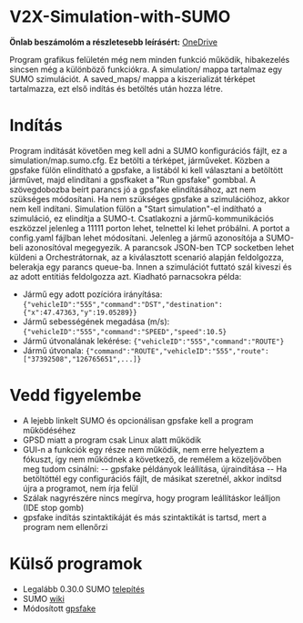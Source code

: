 # V2X-Simulation-with-SUMO

**Önlab beszámolóm a részletesebb leírásért:** [OneDrive](https://1drv.ms/w/s!AjD91zSjiAZsiIdOOtHze_bp4kE-Xg)

Program grafikus felületén még nem minden funkció működik, hibakezelés sincsen még a különböző funkciókra.
A simulation/ mappa tartalmaz egy SUMO szimulációt.
A saved_maps/ mappa a kiszerializát térképet tartalmazza, ezt első indítás és betöltés után hozza létre.

# Indítás
Program indítását követően meg kell adni a SUMO konfigurációs fájlt, ez a simulation/map.sumo.cfg. Ez betölti a térképet, járműveket. Közben a gpsfake fülön elindítható a gpsfake, a listából ki kell választani a betöltött járművet, majd elindítani a gpsfkaket a "Run gpsfake" gombbal. A szövegdobozba beírt parancs jó a gpsfake elindításához, azt nem szükséges módosítani. Ha nem szükséges gpsfake a szimulációhoz, akkor nem kell indítani. Simulation fülön a "Start simulation"-el indítható a szimuláció, ez elindítja a SUMO-t. Csatlakozni a jármű-kommunikációs eszközzel jelenleg a 11111 porton lehet, telnettel ki lehet próbálni. A portot a config.yaml fájlban lehet módosítani. Jelenleg a jármű azonosítója a SUMO-beli azonosítóval megegyezik.
A parancsok JSON-ben TCP socketben lehet küldeni a Orchestrátornak, az a kiválasztott scenarió alapján feldolgozza, belerakja egy parancs queue-ba. Innen a szimulációt futtató szál kiveszi és az adott entitiás feldolgozza azt.
Kiadható parnacsokra példa:
- 	Jármű egy adott pozícióra irányítása: ```{"vehicleID":"555","command":"DST","destination":{"x":47.47363,"y":19.05289}}```
- 	Jármű sebességének megadása (m/s): ```{"vehicleID":"555","command":"SPEED","speed":10.5}```
-   Jármű útvonalának lekérése: ```{"vehicleID":"555","command":"ROUTE"}```
-   Jármű útvonala: ```{"command":"ROUTE","vehicleID":"555","route":["37392508","126765651",...]}```
# Vedd figyelembe
- A lejebb linkelt SUMO és opcionálisan gpsfake kell a program működéséhez
- GPSD miatt a program csak Linux alatt működik
- GUI-n a funkciók egy része nem működik, nem erre helyeztem a fókuszt, így nem működnek a következő, de remélem a közeljövőben meg tudom csinálni:
-- gpsfake példányok leállítása, újraindítása
-- Ha betöltöttél egy configurációs fájlt, de másikat szeretnél, akkor indítsd újra a programot, nem írja felül
- Szálak nagyrészére nincs megírva, hogy program leállításkor leálljon (IDE stop gomb)
- gpsfake indítás szintaktikáját és más szintaktikát is tartsd, mert a program nem ellenőrzi

# Külső programok
- Legalább 0.30.0 SUMO [telepítés](http://www.sumo.dlr.de/userdoc/Installing.html)
- SUMO [wiki](http://sumo.dlr.de/wiki/Simulation_of_Urban_MObility_-_Wiki)
- Módosított [gpsfake](https://github.com/szzso/GPSD-with-management)